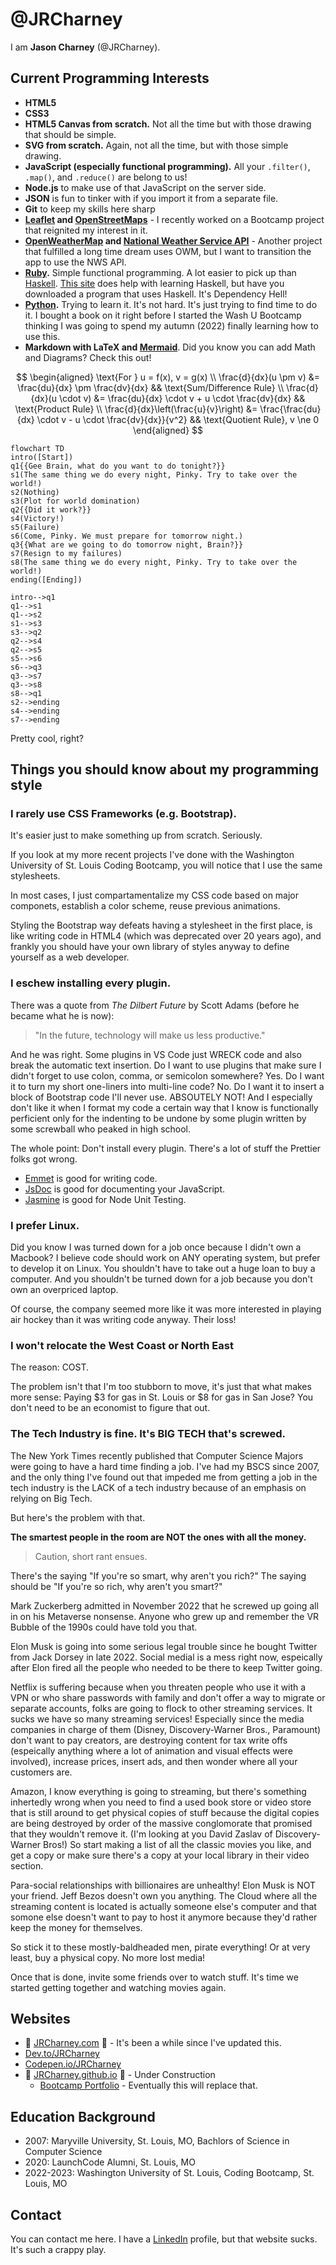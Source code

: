 # @JRCharney

I am **Jason Charney** (@JRCharney).

## Current Programming Interests
- **HTML5**
- **CSS3**
- **HTML5 Canvas from scratch.** Not all the time but with those drawing that should be simple.
- **SVG from scratch.** Again, not all the time, but with those simple drawing.
- **JavaScript (especially functional programming).** All your `.filter()`, `.map()`, and `.reduce()` are belong to us!
- **Node.js** to make use of that JavaScript on the server side.
- **JSON** is fun to tinker with if you import it from a separate file.
- **Git** to keep my skills here sharp
- **[Leaflet](https://leafletjs.com/) and [OpenStreetMaps](https://www.openstreetmap.org/)** - I recently worked on a Bootcamp project that reignited my interest in it.
- **[OpenWeatherMap](https://openweathermap.org/) and [National Weather Service API](https://weather-gov.github.io/api/)** - Another project that fulfilled a long time dream uses OWM, but I want to transition the app to use the NWS API.
- **[Ruby](https://www.ruby-lang.org/).** Simple functional programming. A lot easier to pick up than [Haskell](https://www.haskell.org/). [This site](http://learnyouahaskell.com/) does help with learning Haskell, but have you downloaded a program that uses Haskell. It's Dependency Hell!
- **[Python](https://www.python.org/).** Trying to learn it. It's not hard. It's just trying to find time to do it. I bought a book on it right before I started the Wash U Bootcamp thinking I was going to spend my autumn (2022) finally learning how to use this.
- **Markdown with LaTeX and [Mermaid](https://mermaid-js.github.io/)**. Did you know you can add Math and Diagrams?  Check this out!

$$
\begin{aligned}
\text{For } u = f(x), v = g(x) \\
\frac{d}{dx}(u \pm v) &= \frac{du}{dx} \pm \frac{dv}{dx} && \text{Sum/Difference Rule} \\
\frac{d}{dx}(u \cdot v) &= \frac{du}{dx} \cdot v + u \cdot \frac{dv}{dx} && \text{Product Rule} \\
\frac{d}{dx}\left(\frac{u}{v}\right) &= \frac{\frac{du}{dx} \cdot v - u \cdot \frac{dv}{dx}}{v^2} && \text{Quotient Rule}, v \ne 0
\end{aligned}
$$

```mermaid
flowchart TD
intro([Start])
q1{{Gee Brain, what do you want to do tonight?}}
s1(The same thing we do every night, Pinky. Try to take over the world!)
s2(Nothing)
s3(Plot for world domination)
q2{{Did it work?}}
s4(Victory!)
s5(Failure)
s6(Come, Pinky. We must prepare for tomorrow night.)
q3{{What are we going to do tomorrow night, Brain?}}
s7(Resign to my failures)
s8(The same thing we do every night, Pinky. Try to take over the world!)
ending([Ending])

intro-->q1
q1-->s1
q1-->s2
s1-->s3
s3-->q2
q2-->s4
q2-->s5
s5-->s6
s6-->q3
q3-->s7
q3-->s8
s8-->q1
s2-->ending
s4-->ending
s7-->ending
```

Pretty cool, right?

## Things you should know about my programming style

### I rarely use CSS Frameworks (e.g. Bootstrap). 
It's easier just to make something up from scratch.  Seriously.

If you look at my more recent projects I've done with the Washington University of St. Louis Coding Bootcamp, you will notice that I use the same stylesheets.

In most cases, I just compartamentalize my CSS code based on major componets, establish a color scheme, reuse previous animations.

Styling the Bootstrap way defeats having a stylesheet in the first place, is like writing code in HTML4 (which was deprecated over 20 years ago), and frankly you should have your own library of styles anyway to define yourself as a web developer.

### I eschew installing every plugin.

There was a quote from *The Dilbert Future* by Scott Adams (before he became what he is now): 

> "In the future, technology will make us less productive."

And he was right. Some plugins in VS Code just WRECK code and also break the automatic text insertion. Do I want to use plugins that make sure I didn't forget to use colon, comma, or semicolon somewhere? Yes. Do I want it to turn my short one-liners into multi-line code? No.  Do I want it to insert a block of Bootstrap code I'll never use. ABSOUTELY NOT!  And I especially don't like it when I format my code a certain way that I know is functionally perficient only for the indenting to be undone by some plugin written by some screwball who peaked in high school.

The whole point: Don't install every plugin. There's a lot of stuff the Prettier folks got wrong.

* [Emmet](https://emmet.io/) is good for writing code.
* [JsDoc](https://jsdoc.app/) is good for documenting your JavaScript.
* [Jasmine](https://jasmine.github.io/) is good for Node Unit Testing.

### I prefer Linux.

Did you know I was turned down for a job once because I didn't own a Macbook?  I believe code should work on ANY operating system, but prefer to develop it on Linux.  You shouldn't have to take out a huge loan to buy a computer.  And you shouldn't be turned down for a job because you don't own an overpriced laptop.

Of course, the company seemed more like it was more interested in playing air hockey than it was writing code anyway. Their loss!

### I won't relocate the West Coast or North East
The reason: COST.

The problem isn't that I'm too stubborn to move, it's just that what makes more sense: Paying $3 for gas in St. Louis or $8 for gas in San Jose? You don't need to be an economist to figure that out.

### The Tech Industry is fine. It's BIG TECH that's screwed.
The New York Times recently published that Computer Science Majors were going to have a hard time finding a job.  I've had my BSCS since 2007, and the only thing I've found out that impeded me from getting a job in the tech industry is the LACK of a tech industry because of an emphasis on relying on Big Tech.

But here's the problem with that.

**The smartest people in the room are NOT the ones with all the money.**

> Caution, short rant ensues.

There's the saying "If you're so smart, why aren't you rich?"  The saying should be "If you're so rich, why aren't you smart?"

Mark Zuckerberg admitted in November 2022 that he screwed up going all in on his Metaverse nonsense.  Anyone who grew up and remember the VR Bubble of the 1990s could have told you that.

Elon Musk is going into some serious legal trouble since he bought Twitter from Jack Dorsey in late 2022.  Social medial is a mess right now, espeically after Elon fired all the people who needed to be there to keep Twitter going.

Netflix is suffering because when you threaten people who use it with a VPN or who share passwords with family and don't offer a way to migrate or separate accounts, folks are going to flock to other streaming services.  It sucks we have so many streaming services! Especially since the media companies in charge of them (Disney, Discovery-Warner Bros., Paramount) don't want to pay creators, are destroying content for tax write offs (espeically anything where a lot of animation and visual effects were involved), increase prices, insert ads, and then wonder where all your customers are.

Amazon, I know everything is going to streaming, but there's something inhertedly wrong when you need to find a used book store or video store that is still around to get physical copies of stuff because the digital copies are being destroyed by order of the massive conglomorate that promised that they wouldn't remove it. (I'm looking at you David Zaslav of Discovery-Warner Bros!)  So start making a list of all the classic movies you like, and get a copy or make sure there's a copy at your local library in their video section.

Para-social relationships with billionaires are unhealthy!  Elon Musk is NOT your friend.  Jeff Bezos doesn't own you anything.  The Cloud where all the streaming content is located is actually someone else's computer and that somone else doesn't want to pay to host it anymore because they'd rather keep the money for themselves.

So stick it to these mostly-baldheaded men, pirate everything! Or at very least, buy a physical copy.  No more lost media!

Once that is done, invite some friends over to watch stuff.  It's time we started getting together and watching movies again.

## Websites
- 🚧 [JRCharney.com](https://www.jrcharney.com/) 🚧 - It's been a while since I've updated this.
- [Dev.to/JRCharney](https://dev.to/jrcharney)
- [Codepen.io/JRCharney](https://codepen.io/jrcharney)
- 🚧 [JRCharney.github.io](https://jrcharney.github.io/) 🚧 - Under Construction
  - [Bootcamp Portfolio](https://jrcharney.github.io/bootcamp-portfolio/) - Eventually this will replace that.

## Education Background
- 2007: Maryville University, St. Louis, MO, Bachlors of Science in Computer Science
- 2020: LaunchCode Alumni, St. Louis, MO
- 2022-2023: Washington University of St. Louis, Coding Bootcamp, St. Louis, MO

## Contact
You can contact me here. I have a [LinkedIn](https://www.linkedin.com/in/jasoncharney/) profile, but that website sucks. It's such a crappy play.

